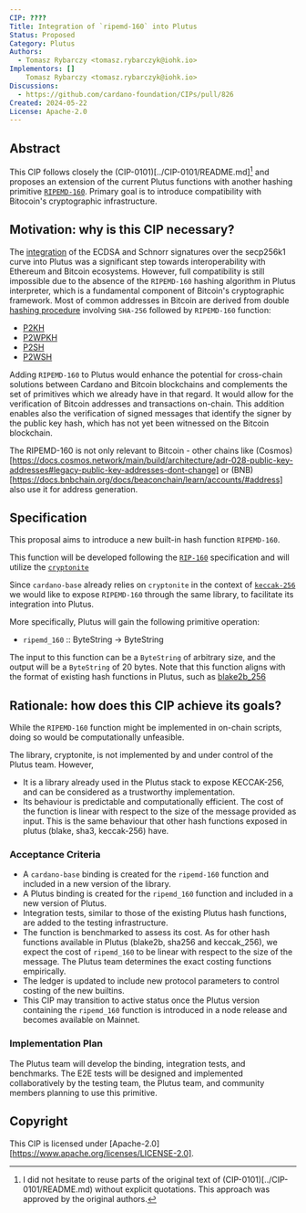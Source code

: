 ```yaml
---
CIP: ????
Title: Integration of `ripemd-160` into Plutus
Status: Proposed
Category: Plutus
Authors:
  - Tomasz Rybarczy <tomasz.rybarczyk@iohk.io>
Implementors: []
    Tomasz Rybarczy <tomasz.rybarczyk@iohk.io>
Discussions:
  - https://github.com/cardano-foundation/CIPs/pull/826
Created: 2024-05-22
License: Apache-2.0
---
```


## Abstract
This CIP follows closely the (CIP-0101)[../CIP-0101/README.md][^1] and proposes an extension of the current Plutus functions with another hashing primitive [`RIPEMD-160`](https://en.bitcoin.it/wiki/RIPEMD-160). Primary goal is to introduce compatibility with Bitocoin's cryptographic infrastructure.

## Motivation: why is this CIP necessary?

The [integration](https://github.com/cardano-foundation/CIPs/blob/master/CIP-0049/README.md) of the ECDSA and Schnorr signatures over the secp256k1 curve into Plutus was a significant step towards interoperability with Ethereum and Bitcoin ecosystems. However, full compatibility is still impossible due to the absence of the `RIPEMD-160` hashing algorithm in Plutus interpreter, which is a fundamental component of Bitcoin's cryptographic framework.
Most of common addresses in Bitcoin are derived from double [hashing procedure](https://learnmeabitcoin.com/technical/cryptography/hash-function/#hash160) involving `SHA-256` followed by `RIPEMD-160` function:
- [P2KH](https://learnmeabitcoin.com/technical/script/p2pkh/)
- [P2WPKH](https://learnmeabitcoin.com/technical/script/p2wpkh/)
- [P2SH](https://learnmeabitcoin.com/technical/script/p2sh/)
- [P2WSH](https://learnmeabitcoin.com/technical/script/p2wsh/)

Adding `RIPEMD-160` to Plutus would enhance the potential for cross-chain solutions between Cardano and Bitcoin blockchains and complements the set of primitives which we already have in that regard. It would allow for the verification of Bitcoin addresses and transactions on-chain. This addition enables also the verification of signed messages that identify the signer by the public key hash, which has not yet been witnessed on the Bitcoin blockchain.

The RIPEMD-160 is not only relevant to Bitcoin - other chains like (Cosmos)[https://docs.cosmos.network/main/build/architecture/adr-028-public-key-addresses#legacy-public-key-addresses-dont-change] or (BNB)[https://docs.bnbchain.org/docs/beaconchain/learn/accounts/#address] also use it for address generation.

## Specification
This proposal aims to introduce a new built-in hash function `RIPEMD-160`.

This function will be developed following the [`RIP-160`](https://homes.esat.kuleuven.be/~bosselae/ripemd160/pdf/AB-9601/AB-9601.pdf) specification and will utilize the [`cryptonite`](https://github.com/haskell-crypto/cryptonite/blob/master/Crypto/Hash/RIPEMD160.hs)

Since `cardano-base` already relies on `cryptonite` in the context of [`keccak-256`](https://github.com/input-output-hk/cardano-base/blob/master/cardano-crypto-class/src/Cardano/Crypto/Hash/Keccak256.hs) we would like to expose `RIPEMD-160` through the same library, to facilitate its integration into Plutus.

More specifically, Plutus will gain the following primitive operation:

* `ripemd_160` :: ByteString -> ByteString

The input to this function can be a `ByteString` of arbitrary size, and the output will be a `ByteString` of 20 bytes. 
Note that this function aligns with the format of existing hash functions in Plutus, such as [blake2b_256](https://github.com/input-output-hk/plutus/blob/75267027f157f1312964e7126280920d1245c52d/plutus-core/plutus-core/src/Data/ByteString/Hash.hs#L25)

## Rationale: how does this CIP achieve its goals?
While the `RIPEMD-160` function might be implemented in on-chain scripts, doing so would be computationally unfeasible.

The library, cryptonite, is not implemented by and under control of the Plutus team. However,
* It is a library already used in the Plutus stack to expose KECCAK-256, and can be considered as a trustworthy implementation.
* Its behaviour is predictable and computationally efficient. The cost of the function is linear with respect to the size of the message provided as input. This is the same behaviour that other hash functions exposed in plutus (blake, sha3, keccak-256) have.

### Acceptance Criteria
* A `cardano-base` binding is created for the `ripemd-160` function and included in a new version of the library.
* A Plutus binding is created for the `ripemd_160` function and included in a new version of Plutus.
* Integration tests, similar to those of the existing Plutus hash functions, are added to the testing infrastructure.
* The function is benchmarked to assess its cost. As for other hash functions available in Plutus (blake2b, sha256 and keccak_256), we expect the cost of `ripemd_160` to be linear with respect to the size of the message. The Plutus team determines the exact costing functions empirically.
* The ledger is updated to include new protocol parameters to control costing of the new builtins.
* This CIP may transition to active status once the Plutus version containing the `ripemd_160` function is introduced in a node release and becomes available on Mainnet.

### Implementation Plan
The Plutus team will develop the binding, integration tests, and benchmarks. The E2E tests will be designed and implemented collaboratively by the testing team, the Plutus team, and community members planning to use this primitive.

## Copyright
This CIP is licensed under [Apache-2.0][https://www.apache.org/licenses/LICENSE-2.0].

[^1]: I did not hesitate to reuse parts of the original text of (CIP-0101)[../CIP-0101/README.md) without explicit quotations. This approach was approved by the original authors.
